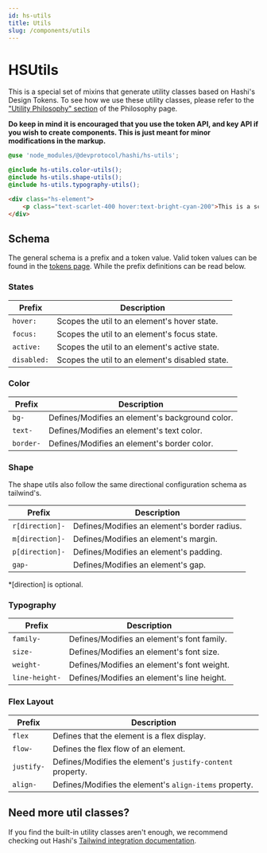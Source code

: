 ```yaml
---
id: hs-utils
title: Utils
slug: /components/utils
---
```

# HSUtils
This is a special set of mixins that generate utility classes based on Hashi's Design Tokens. To see how we use these utility classes, please refer to the ["Utility Philosophy" section](../getting-started/philosophy.md#utility-philosophy) of the Philosophy page.

**Do keep in mind it is encouraged that you use the token API, and key API if you wish to create components. This is just meant for minor modifications in the markup.**

```scss
@use 'node_modules/@devprotocol/hashi/hs-utils';

@include hs-utils.color-utils();
@include hs-utils.shape-utils();
@include hs-utils.typography-utils();
```

```html
<div class="hs-element">
    <p class="text-scarlet-400 hover:text-bright-cyan-200">This is a scarlet colored text that has a hover state.</p>
</div>
```

## Schema
The general schema is a prefix and a token value. Valid token values can be found in the [tokens page](../hs-core/tokens/index.mdx). While the prefix definitions can be read below.

### States
| Prefix      | Description                                     |
|-------------|-------------------------------------------------|
| `hover:`    | Scopes the util to an element's hover state.    |
| `focus:`    | Scopes the util to an element's focus state.    |
| `active:`   | Scopes the util to an element's active state.   |
| `disabled:` | Scopes the util to an element's disabled state. |

### Color
| Prefix    | Description                                     |
|-----------|-------------------------------------------------|
| `bg-`     | Defines/Modifies an element's background color. |
| `text-`   | Defines/Modifies an element's text color.       |
| `border-` | Defines/Modifies an element's border color.     |

### Shape
The shape utils also follow the same directional configuration schema as tailwind's.

| Prefix          | Description                                  |
|-----------------|----------------------------------------------|
| `r[direction]-` | Defines/Modifies an element's border radius. |
| `m[direction]-` | Defines/Modifies an element's margin.        |
| `p[direction]-` | Defines/Modifies an element's padding.       |
| `gap-`          | Defines/Modifies an element's gap.           |

*[direction] is optional.

### Typography
| Prefix         | Description                                |
|----------------|--------------------------------------------|
| `family-`      | Defines/Modifies an element's font family. |
| `size-`        | Defines/Modifies an element's font size.   |
| `weight-`      | Defines/Modifies an element's font weight. |
| `line-height-` | Defines/Modifies an element's line height. |

### Flex Layout
| Prefix     | Description                                                |
|------------|------------------------------------------------------------|
| `flex`     | Defines that the element is a flex display.                |
| `flow-`    | Defines the flex flow of an element.                       |
| `justify-` | Defines/Modifies the element's `justify-content` property. |
| `align-`   | Defines/Modifies the element's `align-items` property.     |


## Need more util classes?
If you find the built-in utility classes aren't enough, we recommend checking out Hashi's [Tailwind integration documentation](../integrations/tailwind).